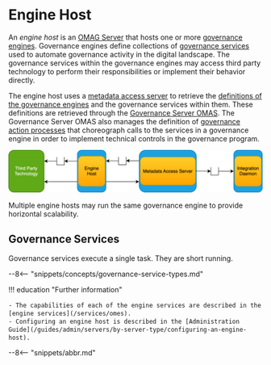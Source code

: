 <!-- SPDX-License-Identifier: CC-BY-4.0 -->
<!-- Copyright Contributors to the Egeria project 2020. -->

# Engine Host

An *engine host* is an [OMAG Server](/concepts/omag-server) that hosts one or more [governance engines](/concepts/governance-engine). Governance engines define collections of [governance services](/concepts/gpvernance-service) used to automate governance activity in the digital landscape. The governance services within the governance engines may access third party technology to perform their responsibilities or implement their behavior directly.

The engine host uses a [metadata access server](/concepts/metadata-access-server) to retrieve the [definitions of the governance engines](/concepts/governance-engine-definition) and the governance services within them. These definitions are retrieved through the [Governance Server OMAS](/services/omas/governance-server/overview). The Governance Server OMAS also manages the definition of [governance action processes](/concepts/governance-action-process) that choreograph calls to the services in a governance engine in order to implement technical controls in the governance program.

![Engine host in an OMAG Server ecosystem](engine-host.svg)

Multiple engine hosts may run the same governance engine to provide horizontal scalability.

## Governance Services

Governance services execute a single task.  They are short running.

--8<-- "snippets/concepts/governance-service-types.md"


!!! education "Further information"

    - The capabilities of each of the engine services are described in the [engine services](/services/omes).
    - Configuring an engine host is described in the [Administration Guide](/guides/admin/servers/by-server-type/configuring-an-engine-host).

--8<-- "snippets/abbr.md"
